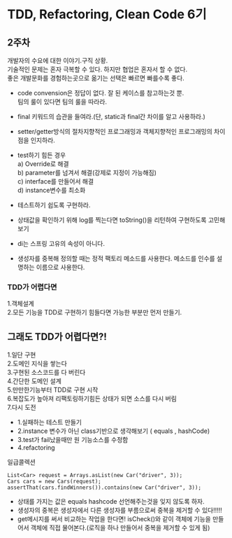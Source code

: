 # TDD, Refactoring, Clean Code 6기

## 2주차

개발자의 수요에 대한 이야기.구직 상황.  
기술적인 문제는 혼자 극복할 수 있다. 하지만 협업은 혼자서 할 수 없다.  
좋은 개발문화를 경험하는곳으로 옮기는 선택은 빠르면 빠를수록 좋다.

- code convension은 정답이 없다. 잘 된 케이스를 참고하는것 뿐.  
  팀의 룰이 있다면 팀의 룰을 따라라.
- final 키워드의 습관을 들여라.(단, static과 final간 차이를 알고 사용하라.)  
- setter/getter방식의 절차지향적인 프로그래밍과 객체지향적인 프로그래밍의 차이점을 인지하라.

- test하기 힘든 경우  
a) Override로 해결  
b) parameter를 넘겨서 해결(강제로 지정이 가능해짐)  
c) interface를 만들어서 해결  
d) instance변수를 최소화  

- 테스트하기 쉽도록 구현하라.
- 상태값을 확인하기 위해 log를 찍는다면 toString()을 리턴하여 구현하도록 고민해보기
- di는 스프링 고유의 속성이 아니다.
- 생성자를 중복해 정의할 때는 정적 팩토리 메소드를 사용한다. 메소드를 인수를 설명하는 이름으로 사용한다.

### **TDD가 어렵다면**

1.객체설계  
2.모든 기능을 TDD로 구현하기 힘들다면 가능한 부분만 먼저 만들기.

## **그래도 TDD가 어렵다면?!**

1.일단 구현  
2.도메인 지식을 쌓는다  
3.구현된 소스코드를 다 버린다  
4.간단한 도메인 설계  
5.만만한기능부터 TDD로 구현 시작  
6.복잡도가 높아져 리팩토링하기힘든 상태가 되면 소스를 다시 버림  
7.다시 도전  

- 1.실패하는 테스트 만들기
- 2.instance 변수가 아닌 class기반으로 생각해보기
  ( equals , hashCode)
- 3.test가 fail났을때만 원 기능소스를 수정함
- 4.refactoring

일급콜렉션

```code
List<Car> request = Arrays.asList(new Car("driver", 3));
Cars cars = new Cars(request);
assertThat(cars.findWinners()).contains(new Car("driver", 3));
```

- 상태를 가지는 값은 equals hashcode 선언해주는것을 잊지 않도록 하자.
- 생성자의 중복은 생성자에서 다른 생성자를 부름으로써 중복을 제거할 수 있다!!!!!
- get메시지를 써서 비교하는 작업을 한다면! isCheck()와 같이 객체에 기능을 만들어서
  객체에 직접 물어본다.(로직을 하나 만들어서 중복을 제거할 수 있게 됨)
